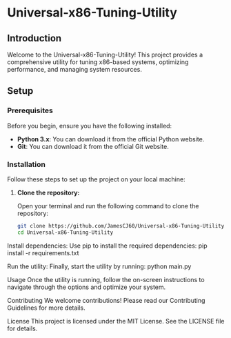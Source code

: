 # Universal-x86-Tuning-Utility

## Introduction

Welcome to the Universal-x86-Tuning-Utility! This project provides a comprehensive utility for tuning x86-based systems, optimizing performance, and managing system resources.

## Setup

### Prerequisites

Before you begin, ensure you have the following installed:

- **Python 3.x**: You can download it from the official Python website.
- **Git**: You can download it from the official Git website.

### Installation

Follow these steps to set up the project on your local machine:

1. **Clone the repository:**

   Open your terminal and run the following command to clone the repository:

   ```bash
   git clone https://github.com/JamesCJ60/Universal-x86-Tuning-Utility.git
   cd Universal-x86-Tuning-Utility

Install dependencies: Use pip to install the required dependencies:
pip install -r requirements.txt

Run the utility: Finally, start the utility by running:
python main.py

Usage
Once the utility is running, follow the on-screen instructions to navigate through the options and optimize your system.

Contributing
We welcome contributions! Please read our Contributing Guidelines for more details.

License
This project is licensed under the MIT License. See the LICENSE file for details.